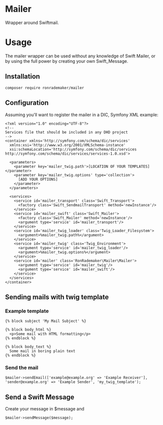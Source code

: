 # Mailer
Wrapper around Swiftmail.

# Usage
The mailer wrapper can be used without any knowledge of Swift Mailer, or by using the full power by creating your own Swift_Message. 

## Installation
```
composer require ronrademaker/mailer
```

## Configuration
Assuming you'll want to register the mailer in a DIC, Symfony XML example:

```
<?xml version="1.0" encoding="UTF-8"?>
<!--
Services file that should be included in any DHD project
-->
<container xmlns='http://symfony.com/schema/dic/services'
  xmlns:xsi='http://www.w3.org/2001/XMLSchema-instance'
  xsi:schemaLocation='http://symfony.com/schema/dic/services http://symfony.com/schema/dic/services/services-1.0.xsd'>

  <parameters>
    <parameter key='mailer_twig.path'>[LOCATION OF YOUR TEMPLATES]</parameter>
    <parameter key='mailer_twig.options' type='collection'> 
      [ADD YOUR OPTIONS]
    </parameter>
  </parameters>

  <services>
    <service id='mailer_transport' class='Swift_Transport'>
      <factory class='Swift_SendmailTransport' method='newInstance'/>
    </service>
    <service id='mailer_swift' class='Swift_Mailer'>
      <factory class='Swift_Mailer' method='newInstance'/>
      <argument type='service' id='mailer_transport'/>
    </service>
    <service id='mailer_twig_loader' class='Twig_Loader_Filesystem'>
      <argument>%mailer_twig.path%</argument>
    </service>
    <service id='mailer_twig' class='Twig_Environment'>
      <argument type='service' id='mailer_twig_loader'/>
      <argument>%mailer_twig.options%</argument>
    </service>
    <service id='mailer' class='RonRademaker\Mailer\Mailer'>
      <argument type='service' id='mailer_twig'/>
      <argument type='service' id='mailer_swift'/>
    </service>
  </services>
</container>

```

## Sending mails with twig template

### Example template
```
{% block subject 'My Mail Subject' %}

{% block body_html %}
  <p>Some mail with HTML formatting</p>
{% endblock %}

{% block body_text %}
  Some mail in boring plain text
{% endblock %}
```

### Send the mail
```
$mailer->sendEmail(['example@example.org' => 'Example Receiver'], 'sender@example.org' => 'Example Sender', 'my_twig_template');
```

## Send a Swift Message
Create your message in $message and 
```
$mailer->sendMessage($message);
```
